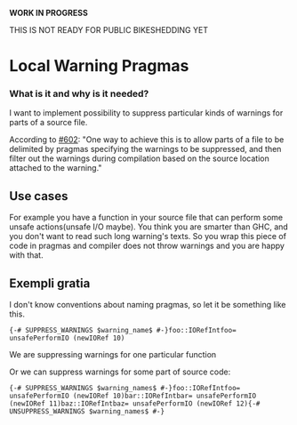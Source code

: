 **WORK IN PROGRESS**


THIS IS NOT READY FOR PUBLIC BIKESHEDDING YET

# Local Warning Pragmas

### What is it and why is it needed?


I want to implement possibility to suppress particular kinds of warnings for parts of a source file.


According to [\#602](https://gitlab.haskell.org//ghc/ghc/issues/602):
"One way to achieve this is to allow parts of a file to be delimited by pragmas specifying the warnings to be suppressed, and then filter out the warnings during compilation based on the source location attached to the warning."

## Use cases


For example you have a function in your source file that can perform some unsafe actions(unsafe I/O maybe). You think you are smarter than GHC, and you don't want to read such long warning's texts. So you wrap this piece of code in pragmas and compiler does not throw warnings and you are happy with that.

## Exempli gratia


I don't know conventions about naming pragmas, so let it be something like this.

```
{-# SUPPRESS_WARNINGS $warning_name$ #-}foo::IORefIntfoo= unsafePerformIO (newIORef 10)
```


We are suppressing warnings for one particular function 


Or we can suppress warnings for some part of source code:

```
{-# SUPPRESS_WARNINGS $warning_names$ #-}foo::IORefIntfoo= unsafePerformIO (newIORef 10)bar::IORefIntbar= unsafePerformIO (newIORef 11)baz::IORefIntbaz= unsafePerformIO (newIORef 12){-# UNSUPPRESS_WARNINGS $warning_names$ #-}
```